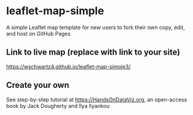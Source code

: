 # leaflet-map-simple
A simple Leaflet map template for new users to fork their own copy, edit, and host on GitHub Pages

## Link to live map (replace with link to your site)
https://wschwartz4.github.io/leaflet-map-simple3/

## Create your own
See step-by-step tutorial at https://HandsOnDataViz.org, an open-access book by Jack Dougherty and Ilya Ilyankou
